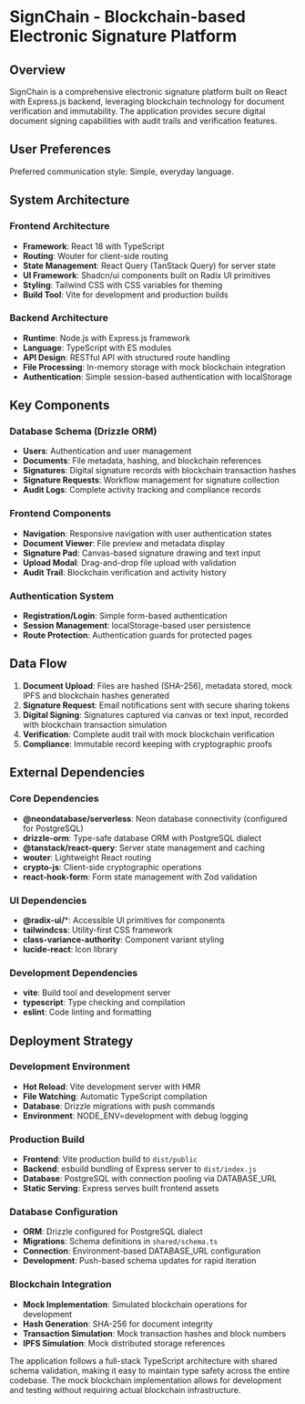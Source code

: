 # SignChain - Blockchain-based Electronic Signature Platform

## Overview

SignChain is a comprehensive electronic signature platform built on React with Express.js backend, leveraging blockchain technology for document verification and immutability. The application provides secure digital document signing capabilities with audit trails and verification features.

## User Preferences

Preferred communication style: Simple, everyday language.

## System Architecture

### Frontend Architecture
- **Framework**: React 18 with TypeScript
- **Routing**: Wouter for client-side routing
- **State Management**: React Query (TanStack Query) for server state
- **UI Framework**: Shadcn/ui components built on Radix UI primitives
- **Styling**: Tailwind CSS with CSS variables for theming
- **Build Tool**: Vite for development and production builds

### Backend Architecture
- **Runtime**: Node.js with Express.js framework
- **Language**: TypeScript with ES modules
- **API Design**: RESTful API with structured route handling
- **File Processing**: In-memory storage with mock blockchain integration
- **Authentication**: Simple session-based authentication with localStorage

## Key Components

### Database Schema (Drizzle ORM)
- **Users**: Authentication and user management
- **Documents**: File metadata, hashing, and blockchain references
- **Signatures**: Digital signature records with blockchain transaction hashes
- **Signature Requests**: Workflow management for signature collection
- **Audit Logs**: Complete activity tracking and compliance records

### Frontend Components
- **Navigation**: Responsive navigation with user authentication states
- **Document Viewer**: File preview and metadata display
- **Signature Pad**: Canvas-based signature drawing and text input
- **Upload Modal**: Drag-and-drop file upload with validation
- **Audit Trail**: Blockchain verification and activity history

### Authentication System
- **Registration/Login**: Simple form-based authentication
- **Session Management**: localStorage-based user persistence
- **Route Protection**: Authentication guards for protected pages

## Data Flow

1. **Document Upload**: Files are hashed (SHA-256), metadata stored, mock IPFS and blockchain hashes generated
2. **Signature Request**: Email notifications sent with secure sharing tokens
3. **Digital Signing**: Signatures captured via canvas or text input, recorded with blockchain transaction simulation
4. **Verification**: Complete audit trail with mock blockchain verification
5. **Compliance**: Immutable record keeping with cryptographic proofs

## External Dependencies

### Core Dependencies
- **@neondatabase/serverless**: Neon database connectivity (configured for PostgreSQL)
- **drizzle-orm**: Type-safe database ORM with PostgreSQL dialect
- **@tanstack/react-query**: Server state management and caching
- **wouter**: Lightweight React routing
- **crypto-js**: Client-side cryptographic operations
- **react-hook-form**: Form state management with Zod validation

### UI Dependencies
- **@radix-ui/***: Accessible UI primitives for components
- **tailwindcss**: Utility-first CSS framework
- **class-variance-authority**: Component variant styling
- **lucide-react**: Icon library

### Development Dependencies
- **vite**: Build tool and development server
- **typescript**: Type checking and compilation
- **eslint**: Code linting and formatting

## Deployment Strategy

### Development Environment
- **Hot Reload**: Vite development server with HMR
- **File Watching**: Automatic TypeScript compilation
- **Database**: Drizzle migrations with push commands
- **Environment**: NODE_ENV=development with debug logging

### Production Build
- **Frontend**: Vite production build to `dist/public`
- **Backend**: esbuild bundling of Express server to `dist/index.js`
- **Database**: PostgreSQL with connection pooling via DATABASE_URL
- **Static Serving**: Express serves built frontend assets

### Database Configuration
- **ORM**: Drizzle configured for PostgreSQL dialect
- **Migrations**: Schema definitions in `shared/schema.ts`
- **Connection**: Environment-based DATABASE_URL configuration
- **Development**: Push-based schema updates for rapid iteration

### Blockchain Integration
- **Mock Implementation**: Simulated blockchain operations for development
- **Hash Generation**: SHA-256 for document integrity
- **Transaction Simulation**: Mock transaction hashes and block numbers
- **IPFS Simulation**: Mock distributed storage references

The application follows a full-stack TypeScript architecture with shared schema validation, making it easy to maintain type safety across the entire codebase. The mock blockchain implementation allows for development and testing without requiring actual blockchain infrastructure.